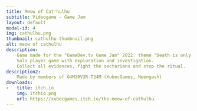 ```yaml
---
title: Meow of Cat'hulhu
subtitle: Videogame - Game Jam
layout: default
modal-id: 4
img: cathulhu.png
thumbnail: cathulhu-thumbnail.png
alt: meow of cathulhu
description: 
    Game made for the "GameDev.tv Game Jam" 2022. theme "Death is only the beginning".
    Solo player game with exploration and investigation.
    Collect all evidences, fight the sectarians and stop the ritual.
description2:
    Made by members of G4M30V3R-T34M (XubecGames, Neengash)
downloads:
-   title: itch.io
    img: itchio.png
    url: https://xubecgames.itch.io/the-meow-of-cathulhu
---
```

